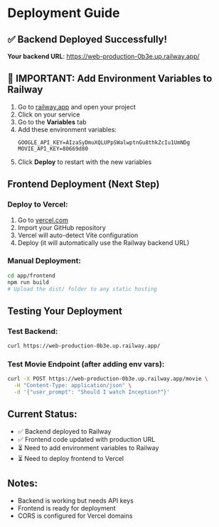# Deployment Guide

## ✅ Backend Deployed Successfully!
**Your backend URL**: https://web-production-0b3e.up.railway.app/

## 🚨 IMPORTANT: Add Environment Variables to Railway

1. Go to [railway.app](https://railway.app) and open your project
2. Click on your service
3. Go to the **Variables** tab
4. Add these environment variables:
   ```
   GOOGLE_API_KEY=AIzaSyDmuXQLUPpSWalwptnGu8thkZcIu1UmNDg
   MOVIE_API_KEY=80669d80
   ```
5. Click **Deploy** to restart with the new variables

## Frontend Deployment (Next Step)

### Deploy to Vercel:
1. Go to [vercel.com](https://vercel.com)
2. Import your GitHub repository
3. Vercel will auto-detect Vite configuration
4. Deploy (it will automatically use the Railway backend URL)

### Manual Deployment:
```bash
cd app/frontend
npm run build
# Upload the dist/ folder to any static hosting
```

## Testing Your Deployment

### Test Backend:
```bash
curl https://web-production-0b3e.up.railway.app/
```

### Test Movie Endpoint (after adding env vars):
```bash
curl -X POST https://web-production-0b3e.up.railway.app/movie \
  -H "Content-Type: application/json" \
  -d '{"user_prompt": "Should I watch Inception?"}'
```

## Current Status:
- ✅ Backend deployed to Railway
- ✅ Frontend code updated with production URL  
- ⏳ Need to add environment variables to Railway
- ⏳ Need to deploy frontend to Vercel

## Notes:
- Backend is working but needs API keys
- Frontend is ready for deployment
- CORS is configured for Vercel domains
